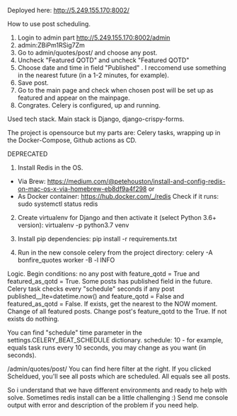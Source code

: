Deployed here: http://5.249.155.170:8002/

How to use post scheduling.
1. Login to admin part http://5.249.155.170:8002/admin
2. admin:ZBiPm1RSig7Zm
3. Go to admin/quotes/post/ and choose any post.
4. Uncheck "Featured QOTD" and uncheck "Featured QOTD"
5. Choose date and time in field "Published" . I reccomend use something in the nearest future (in a 1-2 minutes, for example).
6. Save post.
7. Go to the main page and check when chosen post will be set up as featured and appear on the mainpage.
8. Congrates. Celery is configured, up and running.


Used tech stack. 
Main stack is Django, django-crispy-forms.

The project is opensource but my parts are:
Celery tasks, wrapping up in the Docker-Compose, Github actions as CD.

DEPRECATED
1. Install Redis in the OS.
- Via Brew: https://medium.com/@petehouston/install-and-config-redis-on-mac-os-x-via-homebrew-eb8df9a4f298
or
- As Docker container: https://hub.docker.com/_/redis
Check if it runs: sudo systemctl status redis

2. Create virtualenv for Django and then activate it (select Python 3.6+ version):
virtualenv -p python3.7 venv

3. Install pip dependencies:
pip install -r requirements.txt

4. Run in the new console celery from the project directory: celery -A bonfire_quotes worker -B -l INFO

Logic.
Begin conditions: no any post with feature_qotd = True and featured_as_qotd = True. Some posts has published field in the future.
Celery task checks every "schedule" seconds if any post published__lte=datetime.now() and feature_qotd = False and featured_as_qotd = False.
If exists, get the nearest to the NOW moment.
	Change of all featured posts.
	Change post's feature_qotd to the True.
If not exists do nothing.

You can find "schedule" time parameter in the settings.CELERY_BEAT_SCHEDULE dictionary.
schedule: 10 - for example, equals task runs every 10 seconds, you may change as you want (in seconds).

/admin/quotes/post/ 
You can find here filter at the right. If you clicked Scheldued, you'll see all posts which are scheduled. All equals see all posts.


So i understand that we have different environments and ready to help with solve.
Sometimes redis install can be a little challenging :)
Send me console output with error and description of the problem if you need help.